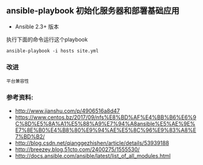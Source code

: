 ## ansible-playbook 初始化服务器和部署基础应用

- Ansible 2.3+ 版本

执行下面的命令运行这个playbook

	ansible-playbook -i hosts site.yml


### 改进

	平台兼容性

### 参考资料:
- http://www.jianshu.com/p/4906516a8d47
- https://www.centos.bz/2017/09/nfs%E8%BD%AF%E4%BB%B6%E6%9C%8D%E5%8A%A1%E5%88%A9%E7%94%A8ansible%E5%AE%9E%E7%8E%B0%E4%B8%80%E9%94%AE%E5%8C%96%E9%83%A8%E7%BD%B2/
- http://blog.csdn.net/qianggezhishen/article/details/53939188
- http://breezey.blog.51cto.com/2400275/1555530/
- http://docs.ansible.com/ansible/latest/list_of_all_modules.html